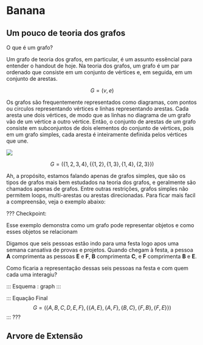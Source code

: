 Banana
======

Um pouco de teoria dos grafos
---------

O que é um grafo?

Um grafo de teoria dos grafos, em particular, é um assunto essêncial para entender o handout de hoje. Na teoria dos grafos, um grafo é um par ordenado que consiste em um conjunto de vértices e, em seguida, em um conjunto de arestas. 

$$G = \left ( v, e \right )$$

Os grafos são frequentemente representados como diagramas, com pontos ou circulos representando vértices e linhas representando arestas. Cada aresta une dois vértices, de modo que as linhas no diagrama de um grafo vão de um vértice a outro vértice. Então, o conjunto de arestas de um grafo consiste em subconjuntos de dois elementos do conjunto de vértices, pois em um grafo simples, cada aresta é inteiramente definida pelos vértices que une. 

![](simpleGraph.png)

$$G = \left ( \left\{ 1, 2, 3, 4 \right\}, \left\{ \left\{ 1, 2 \right\}, \left\{ 1, 3 \right\}, \left\{ 1, 4 \right\}, \left\{ 2, 3 \right\} \right\} \right )$$

Ah, a propósito, estamos falando apenas de grafos simples, que são os tipos de grafos mais bem estudados na teoria dos grafos, e geralmente são chamados apenas de grafos. Entre outras restrições, grafos simples não permitem loops, multi-arestas ou arestas direcionadas. Para ficar mais facil a compreensão, veja o exemplo abaixo:


??? Checkpoint:

Esse exemplo demonstra como um grafo pode representar objetos e como esses objetos se relacionam

Digamos que seis pessoas estão indo para uma festa logo apos uma semana cansativa de provas e projetos. Quando chegam à festa, a pessoa **A** comprimenta as pessoas **E** e **F**, **B** comprimenta **C**, e **F** comprimenta **B** e **E**. 

Como ficaria a representação dessas seis pessoas na festa e com quem cada uma interagiu?

::: Esquema
: graph
:::

::: Equação Final
$$G = \left (\left\{A, B, C, D, E, F\right\}, \left\{\left\{A, E\right\}, \left\{A, F\right\}, \left\{B, C\right\}, \left\{F, B\right\}, \left\{F, E\right\}\right\}\right )$$
:::
???


Arvore de Extensão
---------